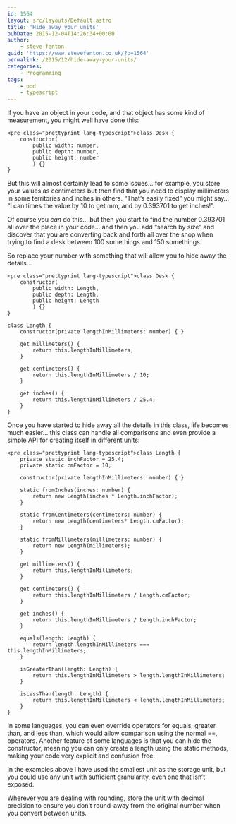 ```yaml
---
id: 1564
layout: src/layouts/Default.astro
title: 'Hide away your units'
pubDate: 2015-12-04T14:26:34+00:00
author:
    - steve-fenton
guid: 'https://www.stevefenton.co.uk/?p=1564'
permalink: /2015/12/hide-away-your-units/
categories:
    - Programming
tags:
    - ood
    - typescript
---
```


If you have an object in your code, and that object has some kind of measurement, you might well have done this:

```
<pre class="prettyprint lang-typescript">class Desk {
    constructor(
        public width: number,
        public depth: number,
        public height: number
        ) {}
}
```

But this will almost certainly lead to some issues… for example, you store your values as centimeters but then find that you need to display millimeters in some territories and inches in others. “That’s easily fixed” you might say… “I can times the value by 10 to get mm, and by 0.393701 to get inches!”.

Of course you *can* do this… but then you start to find the number 0.393701 all over the place in your code… and then you add “search by size” and discover that you are converting back and forth all over the shop when trying to find a desk between 100 somethings and 150 somethings.

So replace your number with something that will allow you to hide away the details…

```
<pre class="prettyprint lang-typescript">class Desk {
    constructor(
        public width: Length,
        public depth: Length,
        public height: Length
        ) {}
}

class Length {
    constructor(private lengthInMillimeters: number) { }
    
    get millimeters() {
        return this.lengthInMillimeters;
    }
    
    get centimeters() {
        return this.lengthInMillimeters / 10;
    }
    
    get inches() {
        return this.lengthInMillimeters / 25.4;
    }
}
```

Once you have started to hide away all the details in this class, life becomes much easier… this class can handle all comparisons and even provide a simple API for creating itself in different units:

```
<pre class="prettyprint lang-typescript">class Length {
    private static inchFactor = 25.4;
    private static cmFactor = 10;
    
    constructor(private lengthInMillimeters: number) { }
    
    static fromInches(inches: number) {
        return new Length(inches * Length.inchFactor);
    }
    
    static fromCentimeters(centimeters: number) {
        return new Length(centimeters* Length.cmFactor);
    }
    
    static fromMillimeters(millimeters: number) {
        return new Length(millimeters);
    }
    
    get millimeters() {
        return this.lengthInMillimeters;
    }
    
    get centimeters() {
        return this.lengthInMillimeters / Length.cmFactor;
    }
    
    get inches() {
        return this.lengthInMillimeters / Length.inchFactor;
    }
    
    equals(length: Length) {
        return length.lengthInMillimeters === this.lengthInMillimeters;
    }
    
    isGreaterThan(length: Length) {
        return this.lengthInMillimeters > length.lengthInMillimeters;
    }
    
    isLessThan(length: Length) {
        return this.lengthInMillimeters < length.lengthInMillimeters;
    }
}
```

In some languages, you can even override operators for equals, greater than, and less than, which would allow comparison using the normal ==, operators. Another feature of some languages is that you can hide the constructor, meaning you can only create a length using the static methods, making your code very explicit and confusion free.

In the examples above I have used the smallest unit as the storage unit, but you could use any unit with sufficient granularity, even one that isn’t exposed.

Wherever you are dealing with rounding, store the unit with decimal precision to ensure you don’t round-away from the original number when you convert between units.